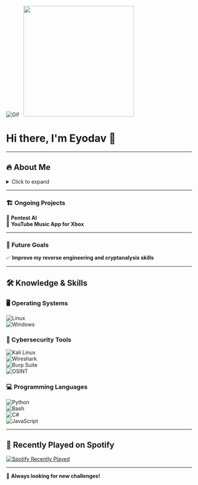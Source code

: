 ![Gif](https://media1.giphy.com/media/v1.Y2lkPTc5MGI3NjExbHlhcGt2MGZyNGU3bnNhandrOGg1bzhtbWdoenQ2dHdzY29rbHNraCZlcD12MV9pbnRlcm5hbF9naWZfYnlfaWQmY3Q9Zw/EaEWuES5SDSpcnOlRt/giphy.gif) &nbsp; <img src="https://www.icegif.com/wp-content/uploads/2023/05/icegif-565.gif" width="300px">

# Hi there, I'm Eyodav 👋  

---

## 🔥 About Me  

<details>
  <summary>Click to expand</summary>

🔹 **Pentester | Security Researcher | Cybersecurity Student**  
🔹 **CTF Player & Bug Hunter**  

### 📝 Quick Facts  
- **Name:** Eyodav  
- **Location:** France 🇫🇷  
- **Specialties:**  
  - **Pentesting** 🔥  
  - **Bug Hunting** 🐞  
  - **Forensics & OSINT** 🔍  

- **Currently improving my skills in:**  
  - **Cryptanalysis & Reverse Engineering**  

- **I’m currently learning:** Everything I can! 🚀  

</details>

---

### 🏗️ Ongoing Projects  
🚀 **Pentest AI**  
🎵 **YouTube Music App for Xbox**  

---

### 🎯 Future Goals  
✅ **Improve my reverse engineering and cryptanalysis skills**  

---

## 🛠️ Knowledge & Skills  

### 🖥️ Operating Systems  
![Linux](https://img.shields.io/badge/Linux-FCC624?style=flat-square&logo=linux&logoColor=black)  
![Windows](https://img.shields.io/badge/Windows-0078D6?style=flat-square&logo=windows&logoColor=white)  

### 🔹 Cybersecurity Tools  
![Kali Linux](https://img.shields.io/badge/Kali_Linux-557C94?style=flat-square&logo=kalilinux&logoColor=white)  
![Wireshark](https://img.shields.io/badge/Wireshark-1679A7?style=flat-square&logo=wireshark&logoColor=white)  
![Burp Suite](https://img.shields.io/badge/Burp_Suite-FF6600?style=flat-square&logo=burp-suite&logoColor=white)  
![OSINT](https://img.shields.io/badge/OSINT-1E90FF?style=flat-square&logo=detective&logoColor=white)  

### 💻 Programming Languages  
![Python](https://img.shields.io/badge/Python-3776AB?style=flat-square&logo=python&logoColor=white)  
![Bash](https://img.shields.io/badge/Bash-4EAA25?style=flat-square&logo=gnubash&logoColor=white)  
![C#](https://img.shields.io/badge/C%23-239120?style=flat-square&logo=csharp&logoColor=white)  
![JavaScript](https://img.shields.io/badge/JavaScript-F7DF1E?style=flat-square&logo=javascript&logoColor=black)  

---

## 🎵 Recently Played on Spotify  

[![Spotify Recently Played](https://spotify-recently-played.vercel.app/api?user=f3gvl2hqzqpm1rzp982zt6v22)](https://open.spotify.com/user/f3gvl2hqzqpm1rzp982zt6v22)

---

🚀 **Always looking for new challenges!**  
